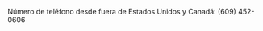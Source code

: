 <Token xmlns:xlink="http://www.w3.org/1999/xlink">Número de teléfono desde fuera de Estados Unidos y Canadá: (609) 452-0606</Token>

<!--HONumber=Jun16_HO4-->


